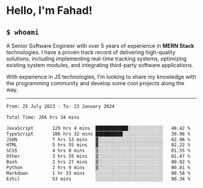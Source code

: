 <h1>Hello, I'm Fahad!</h1>

<h2><code>$ whoami</code></h2>

A Senior Software Engineer with over 5 years of experience in **MERN Stack** technologies. I have a proven track record of delivering high-quality solutions, including implementing real-time tracking systems, optimizing existing system modules, and integrating third-party software applications.

With experience in JS technologies, I'm looking to share my knowledge with the programming community and develop some cool projects along the way.

---

<!--START_SECTION:waka-->

```txt
From: 25 July 2023 - To: 23 January 2024

Total Time: 266 hrs 34 mins

JavaScript       129 hrs 4 mins  ████████████░░░░░░░░░░░░░   48.42 %
TypeScript       106 hrs 32 mins ██████████░░░░░░░░░░░░░░░   39.96 %
JSON             7 hrs 53 mins   ▓░░░░░░░░░░░░░░░░░░░░░░░░   02.96 %
HTML             5 hrs 55 mins   ▓░░░░░░░░░░░░░░░░░░░░░░░░   02.22 %
SCSS             4 hrs 8 mins    ▒░░░░░░░░░░░░░░░░░░░░░░░░   01.55 %
Other            3 hrs 55 mins   ▒░░░░░░░░░░░░░░░░░░░░░░░░   01.47 %
Bash             2 hrs 27 mins   ▒░░░░░░░░░░░░░░░░░░░░░░░░   00.92 %
Python           2 hrs 9 mins    ▒░░░░░░░░░░░░░░░░░░░░░░░░   00.81 %
Markdown         1 hr 33 mins    ░░░░░░░░░░░░░░░░░░░░░░░░░   00.58 %
Ezhil            53 mins         ░░░░░░░░░░░░░░░░░░░░░░░░░   00.34 %
```

<!--END_SECTION:waka-->

<!--
**heyFahad/heyFahad** is a ✨ _special_ ✨ repository because its `README.md` (this file) appears on your GitHub profile.

Here are some ideas to get you started:

- 🔭 I’m currently working on ...
- 🌱 I’m currently learning ...
- 👯 I’m looking to collaborate on ...
- 🤔 I’m looking for help with ...
- 💬 Ask me about ...
- 📫 How to reach me: ...
- 😄 Pronouns: ...
- ⚡ Fun fact: ...
-->
